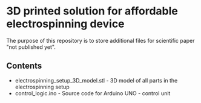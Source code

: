 # 3D printed solution for affordable electrospinning device
The purpose of this repository is to store additional files for scientific paper "not published yet".

## Contents
* electrospinning_setup_3D_model.stl - 3D model of all parts in the electrospinning setup
* control_logic.ino - Source code for Arduino UNO - control unit 
